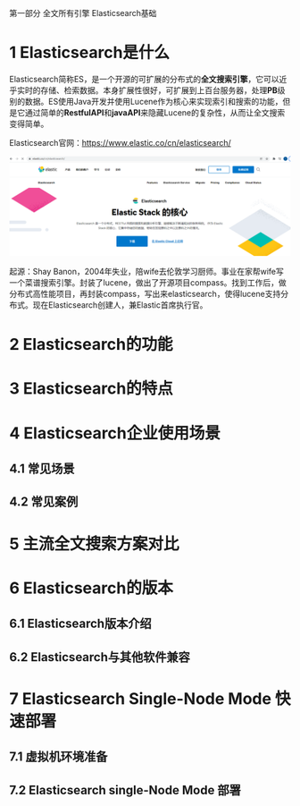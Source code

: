 第一部分 全文所有引擎 Elasticsearch基础

# 1 Elasticsearch是什么

Elasticsearch简称ES，是一个开源的可扩展的分布式的**全文搜索引擎**，它可以近乎实时的存储、检索数据。本身扩展性很好，可扩展到上百台服务器，处理**PB**级别的数据。ES使用Java开发并使用Lucene作为核心来实现索引和搜索的功能，但是它通过简单的**RestfulAPI**和**javaAPI**来隐藏Lucene的复杂性，从而让全文搜索变得简单。

Elasticsearch官网：https://www.elastic.co/cn/elasticsearch/

![image-20211227171646490](assest/image-20211227171646490.png)

起源：Shay Banon，2004年失业，陪wife去伦敦学习厨师。事业在家帮wife写一个菜谱搜索引擎。封装了lucene，做出了开源项目compass。找到工作后，做分布式高性能项目，再封装compass，写出来elasticsearch，使得lucene支持分布式。现在Elasticsearch创建人，兼Elastic首席执行官。

# 2 Elasticsearch的功能

# 3 Elasticsearch的特点

# 4 Elasticsearch企业使用场景

## 4.1 常见场景

## 4.2 常见案例

# 5 主流全文搜索方案对比

# 6 Elasticsearch的版本

## 6.1 Elasticsearch版本介绍

## 6.2 Elasticsearch与其他软件兼容

# 7 Elasticsearch Single-Node Mode 快速部署

## 7.1 虚拟机环境准备

## 7.2 Elasticsearch single-Node Mode 部署